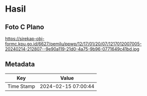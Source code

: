 # Hasil

## Foto C Plano

https://sirekap-obj-formc.kpu.go.id/6627/pemilu/ppwp/12/17/01/20/07/1217012007005-20240214-212807--9e90a119-21d0-4a75-9b96-0771649c41bd.jpg


## Metadata

| Key        | Value               |
| ---------- | ------------------- |
| Time Stamp | 2024-02-15 07:00:44 |



